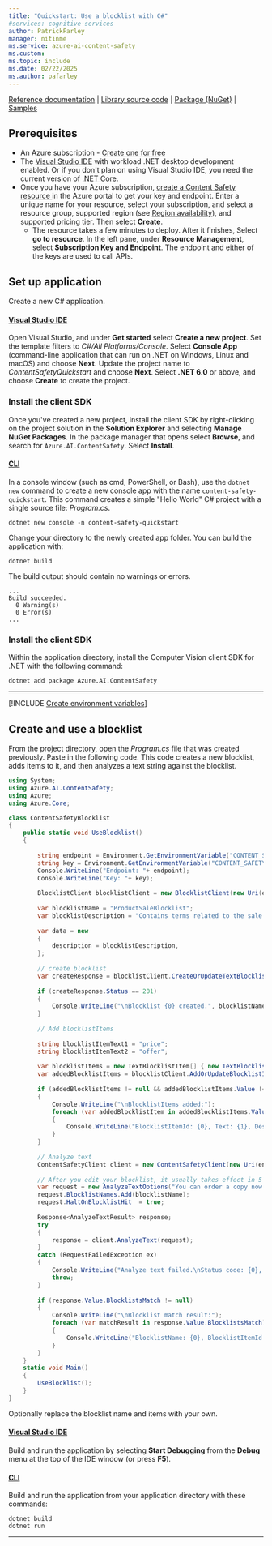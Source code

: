 ```yaml
---
title: "Quickstart: Use a blocklist with C#"
#services: cognitive-services
author: PatrickFarley
manager: nitinme
ms.service: azure-ai-content-safety
ms.custom:
ms.topic: include
ms.date: 02/22/2025
ms.author: pafarley
---
```


[Reference documentation](/dotnet/api/overview/azure/ai.contentsafety-readme) | [Library source code](https://github.com/Azure/azure-sdk-for-net/tree/main/sdk/contentsafety/Azure.AI.ContentSafety) | [Package (NuGet)](https://www.nuget.org/packages/Azure.AI.ContentSafety) | [Samples](https://github.com/Azure-Samples/AzureAIContentSafety/tree/main/dotnet/1.0.0)


## Prerequisites

* An Azure subscription - [Create one for free](https://azure.microsoft.com/free/cognitive-services/) 
* The [Visual Studio IDE](https://visualstudio.microsoft.com/vs/) with workload .NET desktop development enabled. Or if you don't plan on using Visual Studio IDE, you need the current version of [.NET Core](https://dotnet.microsoft.com/download/dotnet-core).
* Once you have your Azure subscription, <a href="https://aka.ms/acs-create"  title="Create a Content Safety resource"  target="_blank">create a Content Safety resource </a> in the Azure portal to get your key and endpoint. Enter a unique name for your resource, select your subscription, and select a resource group, supported region (see [Region availability](/azure/ai-services/content-safety/overview#region-availability)), and supported pricing tier. Then select **Create**.
  * The resource takes a few minutes to deploy. After it finishes, Select **go to resource**. In the left pane, under **Resource Management**, select **Subscription Key and Endpoint**. The endpoint and either of the keys are used to call APIs.

## Set up application

Create a new C# application.

#### [Visual Studio IDE](#tab/visual-studio)

Open Visual Studio, and under **Get started** select **Create a new project**. Set the template filters to _C#/All Platforms/Console_. Select **Console App** (command-line application that can run on .NET on Windows, Linux and macOS) and choose **Next**. Update the project name to _ContentSafetyQuickstart_ and choose **Next**. Select **.NET 6.0** or above, and choose **Create** to create the project.

### Install the client SDK 

Once you've created a new project, install the client SDK by right-clicking on the project solution in the **Solution Explorer** and selecting **Manage NuGet Packages**. In the package manager that opens select **Browse**, and search for `Azure.AI.ContentSafety`. Select **Install**.

#### [CLI](#tab/cli)

In a console window (such as cmd, PowerShell, or Bash), use the `dotnet new` command to create a new console app with the name `content-safety-quickstart`. This command creates a simple "Hello World" C# project with a single source file: *Program.cs*.

```dotnet
dotnet new console -n content-safety-quickstart
```

Change your directory to the newly created app folder. You can build the application with:

```dotnet
dotnet build
```

The build output should contain no warnings or errors. 

```console
...
Build succeeded.
  0 Warning(s)
  0 Error(s)
...
```

### Install the client SDK

Within the application directory, install the Computer Vision client SDK for .NET with the following command:

```dotnet
dotnet add package Azure.AI.ContentSafety
```
    
---

[!INCLUDE [Create environment variables](../env-vars.md)]

## Create and use a blocklist

From the project directory, open the *Program.cs* file that was created previously. Paste in the following code. This code creates a new blocklist, adds items to it, and then analyzes a text string against the blocklist.

```csharp
using System;
using Azure.AI.ContentSafety;
using Azure;
using Azure.Core;

class ContentSafetyBlocklist
{
    public static void UseBlocklist()
    {
        
        string endpoint = Environment.GetEnvironmentVariable("CONTENT_SAFETY_ENDPOINT");
        string key = Environment.GetEnvironmentVariable("CONTENT_SAFETY_KEY");
        Console.WriteLine("Endpoint: "+ endpoint);
        Console.WriteLine("Key: "+ key);
        
        BlocklistClient blocklistClient = new BlocklistClient(new Uri(endpoint), new AzureKeyCredential(key));
        
        var blocklistName = "ProductSaleBlocklist";
        var blocklistDescription = "Contains terms related to the sale of a product.";
        
        var data = new
        {
            description = blocklistDescription,
        };
        
        // create blocklist
        var createResponse = blocklistClient.CreateOrUpdateTextBlocklist(blocklistName, RequestContent.Create(data));
        
        if (createResponse.Status == 201)
        {
            Console.WriteLine("\nBlocklist {0} created.", blocklistName);
        }
        
        // Add blocklistItems
                
        string blocklistItemText1 = "price";
        string blocklistItemText2 = "offer";
        
        var blocklistItems = new TextBlocklistItem[] { new TextBlocklistItem(blocklistItemText1), new TextBlocklistItem(blocklistItemText2) };
        var addedBlocklistItems = blocklistClient.AddOrUpdateBlocklistItems(blocklistName, new AddOrUpdateTextBlocklistItemsOptions(blocklistItems));
        
        if (addedBlocklistItems != null && addedBlocklistItems.Value != null)
        {
            Console.WriteLine("\nBlocklistItems added:");
            foreach (var addedBlocklistItem in addedBlocklistItems.Value.BlocklistItems)
            {
                Console.WriteLine("BlocklistItemId: {0}, Text: {1}, Description: {2}", addedBlocklistItem.BlocklistItemId, addedBlocklistItem.Text, addedBlocklistItem.Description);
            }
        }
        
        // Analyze text
        ContentSafetyClient client = new ContentSafetyClient(new Uri(endpoint), new AzureKeyCredential(key));
                
        // After you edit your blocklist, it usually takes effect in 5 minutes, please wait some time before analyzing with blocklist after editing.
        var request = new AnalyzeTextOptions("You can order a copy now for the low price of $19.99.");
        request.BlocklistNames.Add(blocklistName);
        request.HaltOnBlocklistHit  = true;
        
        Response<AnalyzeTextResult> response;
        try
        {
            response = client.AnalyzeText(request);
        }
        catch (RequestFailedException ex)
        {
            Console.WriteLine("Analyze text failed.\nStatus code: {0}, Error code: {1}, Error message: {2}", ex.Status, ex.ErrorCode, ex.Message);
            throw;
        }
        
        if (response.Value.BlocklistsMatch != null)
        {
            Console.WriteLine("\nBlocklist match result:");
            foreach (var matchResult in response.Value.BlocklistsMatch)
            {
                Console.WriteLine("BlocklistName: {0}, BlocklistItemId: {1}, BlocklistText: {2}, ", matchResult.BlocklistName, matchResult.BlocklistItemId, matchResult.BlocklistItemText);
            }
        }
    }
    static void Main()
    {
        UseBlocklist();
    }
}
```

Optionally replace the blocklist name and items with your own.

#### [Visual Studio IDE](#tab/visual-studio)

Build and run the application by selecting **Start Debugging** from the **Debug** menu at the top of the IDE window (or press **F5**).

#### [CLI](#tab/cli)

Build and run the application from your application directory with these commands:

```dotnet
dotnet build
dotnet run
```

---
